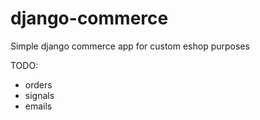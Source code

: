 # django-commerce

Simple django commerce app for custom eshop purposes

TODO:
- orders
- signals
- emails
